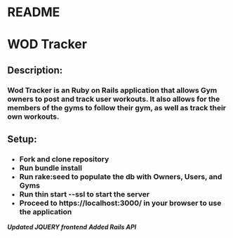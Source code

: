 # README

<h1>WOD Tracker</h1>

<h2>Description:</h2>
<h3>Wod Tracker is an Ruby on Rails application that allows Gym owners to post and track user workouts.  It also allows for the members of the gyms to follow their gym, as well as track their own workouts.</h3>

<h2>Setup:</h2>

<h3>
	<ul>
		<li>Fork and clone repository</li>
		<li>Run bundle install</li>
		<li>Run rake:seed to populate the db with Owners, Users, and Gyms</li>
		<li>Run thin start --ssl to start the server</li>
		<li>Proceed to https://localhost:3000/ in your browser to use the application</li>
	</ul>
</h3>

***Updated JQUERY frontend***
***Added Rails API***
